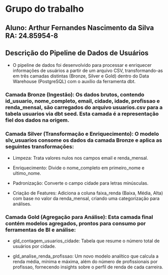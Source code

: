
# Grupo do trabalho

## Aluno: Arthur Fernandes Nascimento da Silva RA: 24.85954-8

## Descrição do Pipeline de Dados de Usuários
- O pipeline de dados foi desenvolvido para processar e enriquecer informações de usuários a partir de um arquivo CSV, transformando-as em três camadas distintas (Bronze, Silver e Gold) dentro do Data Warehouse (PostgreSQL) com o auxílio da ferramenta dbt.

### Camada Bronze (Ingestão): Os dados brutos, contendo id_usuario, nome_completo, email, cidade, idade, profissao e renda_mensal, são  carregados do arquivo usuarios.csv para a tabela usuarios via dbt seed. Esta camada é a representação fiel dos dados na origem.

### Camada Silver (Transformação e Enriquecimento): O modelo slv_usuarios consome os dados da camada Bronze e aplica as seguintes transformações:

- Limpeza: Trata valores nulos nos campos email e renda_mensal.

- Enriquecimento: Divide o nome_completo em primeiro_nome e ultimo_nome.

- Padronização: Converte o campo cidade para letras minúsculas.

- Criação de Features: Adiciona a coluna faixa_renda (Baixa, Média, Alta) com base no valor da renda_mensal, criando uma categorização para análises.

### Camada Gold (Agregação para Análise): Esta camada final contém modelos agregados, prontos para consumo por ferramentas de BI e análise:

- gld_contagem_usuarios_cidade: Tabela que resume o número total de usuários por cidade.

- gld_analise_renda_profissao: Um novo modelo analítico que calcula a renda média, mínima e máxima, além do número de profissionais por profissao, fornecendo insights sobre o perfil de renda de cada carreira.


